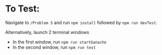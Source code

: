 # To Test:
Navigate to `/Problem 5` and run `npm install` followed by `npm run devTest`.

Alternatively, launch 2 terminal windows
- In the first window, run `npm run startGanache`
- In the second window, run `npm run test`